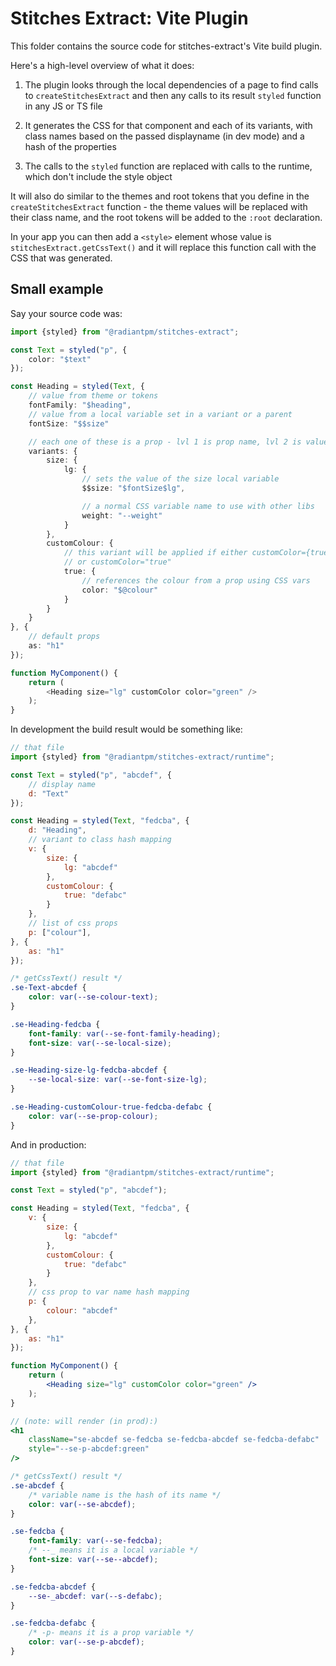 # Stitches Extract: Vite Plugin

This folder contains the source code for stitches-extract's Vite build plugin.

Here's a high-level overview of what it does:

1. The plugin looks through the local dependencies of a page to find calls to `createStitchesExtract` and then any calls to its result `styled` function in any JS or TS file

2. It generates the CSS for that component and each of its variants, with class names based on the passed displayname (in dev mode) and a hash of the properties

3. The calls to the `styled` function are replaced with calls to the runtime, which don't include the style object

It will also do similar to the themes and root tokens that you define in the `createStitchesExtract` function - the theme values will be replaced with their class name, and the root tokens will be added to the `:root` declaration.

In your app you can then add a `<style>` element whose value is `stitchesExtract.getCssText()` and it will replace this function call with the CSS that was generated.

## Small example

Say your source code was:

```typescript
import {styled} from "@radiantpm/stitches-extract";

const Text = styled("p", {
    color: "$text"
});

const Heading = styled(Text, {
    // value from theme or tokens
    fontFamily: "$heading",
    // value from a local variable set in a variant or a parent
    fontSize: "$$size"

    // each one of these is a prop - lvl 1 is prop name, lvl 2 is value
    variants: {
        size: {
            lg: {
                // sets the value of the size local variable
                $$size: "$fontSize$lg",

                // a normal CSS variable name to use with other libs
                weight: "--weight"
            }
        },
        customColour: {
            // this variant will be applied if either customColor={true}
            // or customColor="true"
            true: {
                // references the colour from a prop using CSS vars
                color: "$@colour"
            }
        }
    }
}, {
    // default props
    as: "h1"
});

function MyComponent() {
    return (
        <Heading size="lg" customColor color="green" />
    );
}
```

In development the build result would be something like:

```js
// that file
import {styled} from "@radiantpm/stitches-extract/runtime";

const Text = styled("p", "abcdef", {
    // display name
    d: "Text"
});

const Heading = styled(Text, "fedcba", {
    d: "Heading",
    // variant to class hash mapping
    v: {
        size: {
            lg: "abcdef"
        },
        customColour: {
            true: "defabc"
        }
    },
    // list of css props
    p: ["colour"],
}, {
    as: "h1"
});
```

```css
/* getCssText() result */
.se-Text-abcdef {
    color: var(--se-colour-text);
}

.se-Heading-fedcba {
    font-family: var(--se-font-family-heading);
    font-size: var(--se-local-size);
}

.se-Heading-size-lg-fedcba-abcdef {
    --se-local-size: var(--se-font-size-lg);
}

.se-Heading-customColour-true-fedcba-defabc {
    color: var(--se-prop-colour);
}
```

And in production:

```jsx
// that file
import {styled} from "@radiantpm/stitches-extract/runtime";

const Text = styled("p", "abcdef");

const Heading = styled(Text, "fedcba", {
    v: {
        size: {
            lg: "abcdef"
        },
        customColour: {
            true: "defabc"
        }
    },
    // css prop to var name hash mapping
    p: {
        colour: "abcdef"
    },
}, {
    as: "h1"
});

function MyComponent() {
    return (
        <Heading size="lg" customColor color="green" />
    );
}

// (note: will render (in prod):)
<h1
    className="se-abcdef se-fedcba se-fedcba-abcdef se-fedcba-defabc"
    style="--se-p-abcdef:green"
/>
```

```css
/* getCssText() result */
.se-abcdef {
    /* variable name is the hash of its name */
    color: var(--se-abcdef);
}

.se-fedcba {
    font-family: var(--se-fedcba);
    /* --_ means it is a local variable */
    font-size: var(--se--abcdef);
}

.se-fedcba-abcdef {
    --se-_abcdef: var(--s-defabc);
}

.se-fedcba-defabc {
    /* -p- means it is a prop variable */
    color: var(--se-p-abcdef);
}
```
